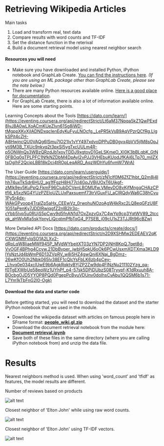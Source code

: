 # Retrieving Wikipedia Articles

Main tasks

1. Load and transform real, text data
2. Compare results with word counts and TF-IDF
3. Set the distance function in the reterival
4. Build a document retrieval model using nearest neighbor search 

#### **Resources you will need**

- Make sure you have downloaded and installed Python, iPython notebook and GraphLab Create. [You can find the instructions here](https://eventing.coursera.org/api/redirectStrict/GcisOGuMlUuHxHnOJT7Uymj1xy3E8lJCtbVsp7z3DS3HqQI-6363aiXO6oeYIs9b-JCx-3mALcZWNjA4JIcksw.A0uAR3GuoQXmeVALBrDI0A.iqzUGJhqNzlEvqOO8s1vLtGxYslF6DmqYp62noMaIYRTSV0zLD-mjDDCzYMhzwWW6-kiCDx0Fef02_5e910dOlk7v4TO_aWCuhXgrenCHlhzeypL-MbAG83z5ohXjcLVCTUDfe8i4Q_c6X7-Ma74kmyNZK4u1yrTosmuzkQ-el0xlsUc4OFU4g-QD9BLSp0NgfTuTUAWXnePSiFCfKOO8XMudrxYVjNgJFdFDVQ9dZwTFu1Rsr4ilxx3BdkCJ8K0e9NbkTaC61-aZE2Bmns-0csynm2-0JAZvQAgzvjfJmU). _(If you are using an ML package other than GraphLab Create, please see the note below.)_
- There are many Python resources available online. [Here is a good place for documentation](https://eventing.coursera.org/api/redirectStrict/Pd5dN7A7A5xEby8hM1ldx6mxIIjqWk4JT_7KMZ1lit-kURdEc7GHPlhRKkEqNMqpuSOUpce9FjIpfocZsja9lg.T46On5GxTO5h5Jx_NWaZjQ.ywuDqNw_xZhQQF4qB9MzDkcPnqgDxFFVTEy51GyXZwr7nX6uw1RXKfEWzOpVKBPhAHHbIz08hFNfiKndMSOGTxdxfojwTkwKt04L6JFj7NArtobdTt8KVHaqcml9xvW8y4__Sepjvl5_L72TXNqnO5nc77f1Ge23VLC94wO89sgKCoFv4MDCyRvBrmlztsl8aXSrEqRYCNX5rkIjEw54axaJ_2hHJlVfewsYu4dhJrIUFlWYImb87qayVNXuVL7UgQqqDHdMIRR0kEeWJlNHRSgP_lvLUIAe3BrgMq0PkVNQTllTno13gsFD4f_HGt0W).
- For GraphLab Create, there is also a lot of information available online. Here are some starting points.

 Learning Concepts about the Tools [https://dato.com/learn/](https://eventing.coursera.org/api/redirectStrict/Lt6aM37Npqa5kZ1QwPExd8IyJ8A0wLXoACmKUeZIvn61Sg8iWD-tMgppXKvXjIADNDxqclenEdyKuFyuLNOcfg._LePR5kVsB9AqVPzrQCfRg.LlgkSPjt4cZH-A8HwjncQU0VAQg6ISmu7IO21Iv1vYY497xdvoDPPuDB0gvx4bVV5jIM8sOpJyti9M3B_TXUc9nkvq2t3pxSI5ygTxcUULm4R-p5ONWnQs3WBzQRzdJb1xovTDDJ9xgtovD1GeLSKmeO_XI0K3bBLqbK_GtN0FBOq0qTPLPFC1NfkNZDbM4DpAyl2vPJJ3VHEbuKUodJfKAi6LTp70_milZXtsOgIhF2QcipLBB18kDci4tROpLeqARD_AqzWDhYu6fvmW7WrA)

 The User Guide [https://dato.com/learn/userguide/](https://eventing.coursera.org/api/redirectStrict/zN1clf0M6ZfZ1hbt_Q2m8j4Ihh74uxTkSdr6HU2_ag1fFgzH8Hj77cl4GpJVBjUOxT6Ujkgf-zMIk9ev5KuPpQ.FkmF96CiubDCVenLBOMUfw.VMevDO8vKjfMngqCHAzCPtfI6_k5xzNG4YUzPZEloUZLUxPaxsuemf73trVGuxFU_aCIRQdyWa6C38hCvu1Py5r4dx-WAkGPyoop4TraIZp5aHx_CEEwVz_0rwohuNOzoAgW4kRxc2LQ8eqGFzU8F1G51aPenKy7JDDlRwiqgfZ2nIB2lr3o-cYbb5lvp5u0RUjS5pCwv9d5fnAN1d7OxZpzvGx7C4wYp9cp3YqtWV89_2tccgk_aHWxMIa5skYpnyLiQcqtmPfbTqG4_P7SEB_j09cU1sZ3TJJRt96cBZw)

 More Detailed API Docs [https://dato.com/products/create/docs/](https://eventing.coursera.org/api/redirectStrict/n2D9XSHMw2EDEAEV2qKCXWGNftFvlqSO1A2LXv2-dRpLqW8liaeMWf945P_MVdWYbeitXT03zYN7DP2jNH8KpQ.7qet8d-VvOGF4BPhg4Ccyw.21DbBvper_jwbH5qkU6oOk6PCwUsxmXDTXma3KLD9IYsNztJd4bWmP6D13ZVpRV_w8i5HZ4gwQni6XNaj_BgDmz-26wKfO0Uh2Nbk065lv38EF1cQlcYsFbLK6zb4pCey-_Lhvq0e034xclUwE9b6AgkRqktvBYjZP2Zw9dp4FINzNu211102Yzg_qa-f0TgEXWbUq58eqWz1UYhPf_p4-57sk5DPiDUbzS08Tryypf-K1dRxuuh8A-BOcbgOJD5YYOP8PQd0PgepPcByuVDUnv0doIhsCvAbu1QQSM6b1s71-L7Ym1kTbFnG2I0-Ogk)

#### Download the data and starter code

Before getting started, you will need to download the dataset and the starter iPython notebook that we used in the module.

- Download the wikipedia dataset with articles on famous people here in SFrame format: **[people_wiki.gl.zip](https://eventing.coursera.org/api/redirectStrict/GKsSRrYkoeGfc5XjAKr6ncJ3J2ubnIm999yQqv35HDem2Ta9G7KHR0vHwNYFo0f-Z6Vmdknu3Zu3bUKLjLaN0g.dQ7WrvOu097_hXA-L_GwEQ.jyciXHStsYv3slLocnd8PMgNlMfQWxmgbAG7CjqHwZynJhmlBupunsBPgk-m9M5gtckqHwtnp2xIuaeanrjL3wCNfhycxlTM4wSZ4paOra3d-e2T9AYkf1jHWbcm07PeSsoRpDGFCc2sMLE12rGGiGh8lb5VTCsXWLhrOlxJI-y2A5xRb_TfJIyNsYFZLqGohOxhZfZ4cTuQUcWVYNkUyfXoza0Sfy4Oh8uN56yKkyggBgWBvh75PKH_OQQBYQr_hq-Ktl_KHyfJWYhLZTos9J1vI0ZWyc2SMih3Giemggw7un5IsVJfzQKXQGc_LHRuCFcTj9qx87eY_v1dD-j9ZFmuDwJH7hqnkPdGKFJ5dLWH8yqlATycr-Hg6VneVoy_07fpLFLomtWuNxpJLjTsTmWev8hmLtwzDUIyY55Ik1TJkty7b4xuj4smVD7pWEE9)**
- Download the document retrieval notebook from the module here: **[Document retrieval.ipynb](https://eventing.coursera.org/api/redirectStrict/_eqO9XZ27B170KFo6clxBJ4oi_yUvcMdqdekzCHFeafU_qeMrfxrQ60VWa0qrt-n4mfHhY2fzLK2sgG9Za7ynA.YZZBch-KNR48GrGoeaY5Kg.FiFl2enCXjdviicIHf89_Hzi99nT8sWn8DbvAf5onC4LPyTKlB8PpUYW-gLgT8JYHe9PeULpoA_OcjOEX14E3Y9ojALKbUIQ2D1_816EstaQn-ceebdzxnpqGo6Is07Hskmf-YpQTMhG4miRnyOH9e-6Fev842APTR7ruYgihl0S1PYvS2wDYKo8sxxGWGsVtTsVrS20O4ChC6L_-evQKu9pcWT0QeP6nLzQpaC7I41_UGgy_5pjbxaXu2ePbeooQ_R4chYpR65iDGp-nbY9tYwU_4KubldVY8C9rhqXU6n91OG4wjRzTxG9ViuFTmGtto2Z-d5VPGLww-yhJf0b0U94KEiKBEPqUBYRpRujfrmivgJWZwM-E2dvZ88V7H8mIaop5xwB46vN189WWiyhGncNgZyR29izgBa_fQlsQjnXT6qoAlDZEq8L_S6EvTcB28A6fNoFHHRKnBus5r5yuw)**
- Save both of these files in the same directory (where you are calling iPython notebook from) and unzip the data file.


# Results

Nearest neighbors method is used. When using 'word_count' and 'tfidf' as features, the model results are different.

Number of reviews based on products

![alt text](https://github.com/EvanWang2015/Data_Science/blob/master/Document_Retreval_TF_IDF/images/training_model.PNG "Document Retrieval")

Closest neighbor of 'Elton John' while using raw word counts.

![alt text](https://github.com/EvanWang2015/Data_Science/blob/master/Document_Retreval_TF_IDF/images/elton.PNG "Document Retrieval")

Closest neighbor of 'Elton John' using TF-IDF vectors.

![alt text](https://github.com/EvanWang2015/Data_Science/blob/master/Document_Retreval_TF_IDF/images/elton_tfidf.PNG "Document Retrieval")
